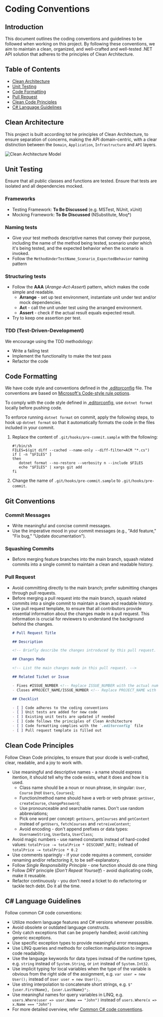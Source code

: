 # Coding Conventions

## Introduction

This document outlines the coding conventions and guidelines to be followed when working on this project. By following
these conventions, we aim to maintain a clean, organized, and well-crafted and well-tested .NET API solution that
adheres to the principles of Clean Architecture.

## Table of Contents

- [Clean Architecture](#clean-architecture)
- [Unit Testing](#unit-testing)
- [Code Formatting](#code-formatting)
- [Pull Request](#pull-request)
- [Clean Code Principles](#clean-code-principles)
- [C# Language Guidelines](#c-language-guidelines)

## Clean Architecture

This project is built according tot he principles of Clean Architecture, to ensure separation of concerns, making the
API domain-centric, with a clear distinction between the `Domain`, `Application`, `Infrastructure` and `API` layers.

![Clean Architecture Model](https://github.com/InFiNet-Code-AB/Dojo-BE/assets/49125242/cc31085c-6510-4a98-87ae-9511eaf0f375)

## Unit Testing

Ensure that all public classes and functions are tested. Ensure that tests are isolated and all dependencies mocked.

### Frameworks

- Testing Framework: **To Be Discussed** (e.g. MSTest, NUnit, xUnit)
- Mocking Framework: **To Be Discussed** (NSubstitute, Moq\*)

### Naming tests

- Give your test methods descriptive names that convey their purpose, including the name of the method being tested,
  scenario under which it's being tested, and the expected behavior when the scenario is invoked.
- Follow the `MethodUnderTestName_Scenario_ExpectedBehavior` naming pattern

### Structuring tests

- Follow the **AAA** (_Arange-Act-Assert_) pattern, which makes the code simple and readable.
  - **Arrange** - set up test environment, instantiate unit under test and/or mock dependencies.
  - **Act** - call the unit under test using the arranged environment.
  - **Assert** - check if the actual result equals expected result.
- Try to keep one assertion per test.

### TDD (Test-Driven-Development)

We encourage using the TDD methodology:

- Write a failing test
- Implement the functionality to make the test pass
- Refactor the code

## Code Formatting

We have code style and conventions defined in the [.editorconfig](.editorconfig) file. The conventions are based on
[Microsoft's Code-style rule options](https://learn.microsoft.com/en-us/dotnet/fundamentals/code-analysis/code-style-rule-options).

To comply with the code style defined in [.editorconfig](.editorconfig), use `dotnet format` locally before pushing
code.

To enforce running `dotnet format` on commit, apply the following steps, to hook up `dotnet format` so that it
automatically formats the code in the files included in your commit.

1. Replace the content of `.git/hooks/pre-commit.sample` with the following:

   ```
   #!/bin/sh
   FILES=$(git diff --cached --name-only --diff-filter=ACM "*.cs")
   if [ -n "$FILES" ]
   then
      dotnet format --no-restore --verbosity n --include $FILES
      echo "$FILES" | xargs git add
   fi
   ```

2. Change the name of `.git/hooks/pre-commit.sample` to `.git/hooks/pre-commit`.

## Git Conventions

### Commit Messages
- Write meaningful and concise commit messages.
- Use the imperative mood in your commit messages (e.g., "Add feature," "Fix bug," "Update documentation").

### Squashing Commits
- Before merging feature branches into the main branch, squash related commits into a single commit to maintain a clean and readable history.

### Pull Request

- Avoid committing directly to the main branch; prefer submitting changes through pull requests.
- Before merging a pull request into the main branch, squash related commits into a single commit to maintain a clean and readable history.
- Use pull request template, to ensure that all contributors provide essential information about the changes made in
a pull request. This information is crucial for reviewers to understand the background behind the changes.
  ```markdown
  # Pull Request Title
  
  ## Description
  
  <!-- Briefly describe the changes introduced by this pull request. -->
  
  ## Changes Made
  
  <!-- List the main changes made in this pull request. -->
  
  ## Related Ticket or Issue
  
  - Fixes #ISSUE_NUMBER <!-- Replace ISSUE_NUMBER with the actual number of the GitHub issue or ticket. -->
  - Closes #PROJECT_NAME/ISSUE_NUMBER <!-- Replace PROJECT_NAME with the name of your GitHub project. -->
  
  ## Checklist
  
  - [ ] Code adheres to the coding conventions
  - [ ] Unit tests are added for new code
  - [ ] Existing unit tests are updated if needed
  - [ ] Code follows the principles of Clean Architecture
  - [ ] Code formatting complies with the `.editorconfig` file
  - [ ] Pull request template is filled out
  ```

## Clean Code Principles

Follow Clean Code principles, to ensure that your dcode is well-crafted, clear, readable, and a joy to work with.

- Use meaningful and descriptive names - a name should express itention, it should tell why the code exists, what it
  does and how it is used.
  - Class name should be a noun or noun phrase, in singular: `User`, `Course` (not `Users`, `Courses`);
  - Function/method name should have a verb or verb phrase: `getUser`, `createCourse`, `changePassword`;
  - Use pronounceable and searchable names. Don't use random abbreviations;
  - Pick one word per concept: `getUsers`, `getCourses` and `getContent` instead of `getUsers`, `fetchCourses`
    and `retreiveContent`;
  - Avoid encoding - don't append prefixes or data types: `UsernameString`, `UserData`, `UserClass`;
- Avoid magic numbers - use named constants instead of hard-coded values: `totalPrice -= totalPrice * DISCOUNT_RATE;`
  instead of `totalPrice -= totalPrice * 0.2`
- Use comments sparingly - if your code requires a comment, consider renaming and/or refactoring it, to be
  self-explanatory.
- Follow _Single Responsibility Principle_ - one function should do one thing
- Follow _DRY_ principle (_Don't Repeat Yourself_) - avoid duplicating code, make it reusable.
- Refactor continuously - you don't need a ticket to do refactoring or tackle tech debt. Do it all the time.

## C# Language Guidelines

Follow common C# code conventions:

- Utilize modern language features and C# versions whenever possible.
- Avoid obsolete or outdated language constructs.
- Only catch exceptions that can be properly handled; avoid catching generic exceptions.
- Use specific exception types to provide meaningful error messages.
- Use LINQ queries and methods for collection manipulation to improve code readability.
- Use the language keywords for data types instead of the runtime types, e.g. `string` instead of `System.String`, or
  `int` instead of `System.Int32`.
- Use implicit typing for local variables when the type of the variable is obvious from the right side of the
  assignment, e.g. `var user = new User();` instead of `User user = new User();`.
- Use string interpolation to concatenate short strings, e.g. `$"{user.FirstName}, {user.LastName}";`.
- Use meaningful names for query variables in LINQ, e.g. `users.Where(user => user.Name == "John")` instead of
  `users.Where(x => x.Name === "John")`
- For more detailed overview, refer
  [Common C# code conventions](https://learn.microsoft.com/en-us/dotnet/csharp/fundamentals/coding-style/coding-conventions).
